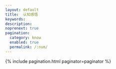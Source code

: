 ```yaml
---
layout: default 
title:  认知感悟
keywords:
description: 
noprenext: true
pagination:
  category: know
  enabled: true
  permalink: /:num/
---
```


{% include pagination.html paginator=paginator %}
